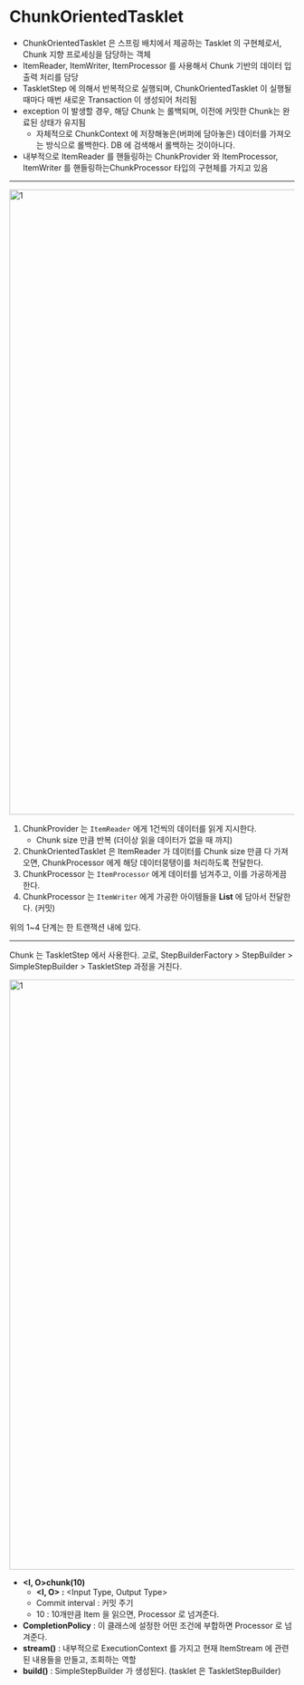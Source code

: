 # ChunkOrientedTasklet

- ChunkOrientedTasklet 은 스프링 배치에서 제공하는 Tasklet 의 구현체로서, Chunk 지향 프로세싱을 담당하는 객체
- ItemReader, ItemWriter, ItemProcessor 를 사용해서 Chunk 기반의 데이터 입출력 처리를 담당
- TaskletStep 에 의해서 반복적으로 실행되며, ChunkOrientedTasklet 이 실행될 때마다 매번 새로운 Transaction 이 생성되어 처리됨
- exception 이 발생할 경우, 해당 Chunk 는 롤백되며, 이전에 커밋한 Chunk는 완료된 상태가 유지됨
  - 자체적으로 ChunkContext 에 저장해놓은(버퍼에 담아놓은) 데이터를 가져오는 방식으로 롤백한다. DB 에 검색해서 롤백하는 것이아니다.
- 내부적으로 ItemReader 를 핸들링하는 ChunkProvider 와 ItemProcessor, ItemWriter 를 핸들링하는ChunkProcessor 타입의 구현체를 가지고 있음

---

<img width="1103" alt="1" src="https://github.com/finaple/finaple.app.api/assets/52391627/1aed4d18-95a4-49ce-845d-a1d7894645ae">

1. ChunkProvider 는 `ItemReader` 에게 1건씩의 데이터를 읽게 지시한다.
    - Chunk size 만큼 반복 (더이상 읽을 데이터가 없을 때 까지)
2. ChunkOrientedTasklet 은 ItemReader 가 데이터를 Chunk size 만큼 다 가져오면, ChunkProcessor 에게 해당 데이터뭉탱이를 처리하도록 전달한다.
3. ChunkProcessor 는 `ItemProcessor` 에게 데이터를 넘겨주고, 이를 가공하게끔 한다.
4. ChunkProcessor 는 `ItemWriter` 에게 가공한 아이템들을 **List** 에 담아서 전달한다. (커밋)

위의 1~4 단계는 한 트랜잭션 내에 있다.

---

Chunk 는 TaskletStep 에서 사용한다.
고로, StepBuilderFactory > StepBuilder > SimpleStepBuilder > TaskletStep 과정을 거친다.

<img width="1041" alt="1" src="https://github.com/gilyeon00/TIL/assets/52391627/b1f396cd-3f74-4ccc-98d5-7ddf2e949897">

- **<I, O>chunk(10)**
    - **<I, O> :** <Input Type, Output Type>
    - Commit interval : 커밋 주기
    - 10 : 10개만큼 Item 을 읽으면, Processor 로 넘겨준다.
- **CompletionPolicy** : 이 클래스에 설정한 어떤 조건에 부합하면 Processor 로 넘겨준다.
- **stream()** : 내부적으로 ExecutionContext 를 가지고 현재 ItemStream 에 관련된 내용들을 만들고, 조회하는 역할
- **build()** : SimpleStepBuilder 가 생성된다. (tasklet 은 TaskletStepBuilder)